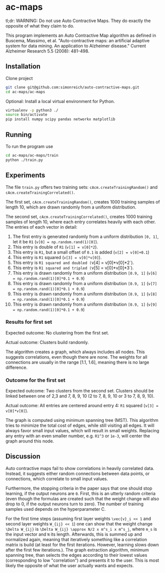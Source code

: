 # ac-maps

tl;dr: WARNING: Do not use Auto Contractive Maps. They do exactly the opposite of what they claim to do.

This program implements an Auto Contractive Map algorithm as defined in Buscema, Massimo, et al. "Auto-contractive maps: an artificial adaptive system for data mining. An application to Alzheimer disease." Current Alzheimer Research 5.5 (2008): 481-498.

## Installation

Clone project

```bash
git clone git@github.com:simonreich/auto-contractive-maps.git
cd ac-maps/ac-maps
```

Optional: Install a local virtual environment for Python.

```bash
virtualenv -p python3 ./
source bin/activate
pip install numpy scipy pandas networkx matplotlib
```

## Running

To run the program use

```bash
cd ac-maps/ac-maps/train
python ./train.py
```

## Experiments

The file `train.py` offers two training sets: `cAcm.createTrainingRandom()` and `cAcm.createTrainingCorrelated()`.

The first set, `cAcm.createTrainingRandom()`, creates 1000 training samples of length 10, which are drawn randomly from a uniform distribution.

The second set, `cAcm.createTrainingCorrelated()`, creates 1000 training samples of length 10, where each entry correlates heavily with each other. The entries of each vector in detail:

1.  The first entry is generated randomly from a uniform distribution `[0, 1]`, let it be `R1` (`v[0] = np.random.rand(1)[0]`).
2.  This entry is double of `R1` (`v[1] = v[0]*2`).
3.  This entry is `R1`, but a small offset of `0.1` is added (`v[2] = v[0]+0.1`)
4.  This entry is `R1` squared (`v[3] = v[0]*v[0]`).
5.  This entry is `R1 squared and doubled (`v[4] = v[0]*v[0]*2`).
6.  This entry is `R1 squared and tripled (`v[5] = v[0]*v[0]*3`).
7.  This entry is drawn randomly from a uniform distribution `[0.9, 1]` (`v[6] = np.random.rand(1)[0]*0.1 + 0.9`)
8.  This entry is drawn randomly from a uniform distribution `[0.9, 1]` (`v[7] = np.random.rand(1)[0]*0.1 + 0.9`)
9.  This entry is drawn randomly from a uniform distribution `[0.9, 1]` (`v[8] = np.random.rand(1)[0]*0.1 + 0.9`)
10.  This entry is drawn randomly from a uniform distribution `[0.9, 1]` (`v[9] = np.random.rand(1)[0]*0.1 + 0.9`)

### Results for first set

Expected outcome: No clustering from the first set.

Actual outcome: Clusters build randomly.

The algorithm creates a graph, which always includes all nodes. This suggests correlations, even though there are none.
The weights for all connections are usually in the range [1.1, 1.6], meaning there is no large difference.

### Outcome for the first set

Expected outcome: Two clusters from the second set. Clusters should be linked between one of 2,3 and 7, 8, 9, 10 (2 to 7, 8, 9, 10 or 3 to 7, 8, 9, 10).

Actual outcome: All entries are centered around entry 4: `R1` squared (`v[3] = v[0]*v[0]`).

The graph is computed using minimum spanning tree (MST). This algorithm tries to minimize the total cost of edges, while still visiting all edges. It will always favor small input values, which will result in small weights. Replacing any entry with an even smaller number, e.g. `R1^3` or `1e-3`, will center the graph around this node.

## Discussion

Auto contractive maps fail to show correlations in heavily correlated data. Instead, it suggests either random connections between data points, or connections, which correlate to small input values.

Furthermore, the stopping criteria in the paper says that one should stop learning, if the output neurons are `0`. First, this is an utterly random criteria (even though the formulas are created such that the weight change will also drop to 0, if the output neurons turn to zero). The number of training samples used depends on the hyperparameter C.

For the first time steps (assuming first layer weights `\vec{v}_i << 1` and second layer weights `W_{ij} << 1`) one can show that the weight change `\Delta W_{ij}` is `\Delta W_{ij} \approx N/2 x m^s_i x m^s_j`, where `m_s` is the input vector and `N` its length. Afterwards, this is summed up and normalized again, meaning that iteratively something like a correlation matrix is build (at least for the first iterations. However, learning slows down after the first few iterations.). 
The graph extraction algorithm, minimum spanning tree, than selects the edges according to their lowest values (corresponding to low "correlation") and presents it to the user. This is most likely the opposite of what the user actually wants and expects.

